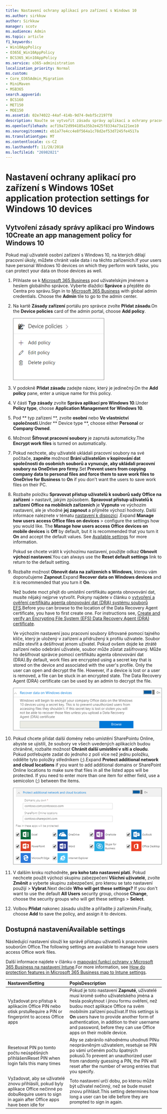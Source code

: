 ```yaml
---
title: Nastavení ochrany aplikací pro zařízení s Windows 10
ms.author: sirkkuw
author: Sirkkuw
manager: scotv
ms.audience: Admin
ms.topic: article
f1_keywords:
- Win10AppPolicy
- O365E_Win10AppPolicy
- BCS365_Win10AppPolicy
ms.service: o365-administration
localization_priority: Normal
ms.custom:
- Core_O365Admin_Migration
- MiniMaven
- MSB365
search.appverid:
- BCS160
- MET150
- MOE150
ms.assetid: 02e74022-44af-414b-9d74-0ebf5c2197f0
description: Naučte se vytvořit zásadu správy aplikací a ochrany pracovních souborů v zařízení Windows 10.
ms.openlocfilehash: acf19a72d994185a35b2e425f8334a73a121ee10
ms.sourcegitcommit: eb1a77e4cc4e8f564a1c78d2ef53d7245fe4517a
ms.translationtype: MT
ms.contentlocale: cs-CZ
ms.lasthandoff: 11/28/2018
ms.locfileid: "26982821"
---
```

# <a name="set-application-protection-settings-for-windows-10-devices"></a><span data-ttu-id="86be7-103">Nastavení ochrany aplikací pro zařízení s Windows 10</span><span class="sxs-lookup"><span data-stu-id="86be7-103">Set application protection settings for Windows 10 devices</span></span>

## <a name="create-an-app-management-policy-for-windows-10"></a><span data-ttu-id="86be7-104">Vytvoření zásady správy aplikací pro Windows 10</span><span class="sxs-lookup"><span data-stu-id="86be7-104">Create an app management policy for Windows 10</span></span>

<span data-ttu-id="86be7-105">Pokud mají uživatelé osobní zařízení s Windows 10, na kterých dělají pracovní úkoly, můžete chránit vaše data i na těchto zařízeních.</span><span class="sxs-lookup"><span data-stu-id="86be7-105">If your users have personal Windows 10 devices on which they perform work tasks, you can protect your data on those devices as well.</span></span>
  
1. <span data-ttu-id="86be7-p101">Přihlaste se k [Microsoft 365 Business](https://portal.office.com) pod uživatelským jménem a heslem globálního správce. Vyberte dlaždici **Správce** a přejděte do Centra pro správu.</span><span class="sxs-lookup"><span data-stu-id="86be7-p101">Sign in to [Microsoft 365 Business](https://portal.office.com) with global admin credentials. Choose the **Admin** tile to go to the admin center.</span></span> 
    
2. <span data-ttu-id="86be7-108">Na kartě **Zásady zařízení** portálu pro správce zvolte **Přidat zásadu**.</span><span class="sxs-lookup"><span data-stu-id="86be7-108">On the **Device policies** card of the admin portal, choose **Add policy**.</span></span>
    
    ![Device policies card in the admin center.](media/27c12b61-d112-4348-b557-4f3e46204797.png)
  
3. <span data-ttu-id="86be7-110">V podokně **Přidat zásadu** zadejte název, který je jedinečný.</span><span class="sxs-lookup"><span data-stu-id="86be7-110">On the **Add policy** pane, enter a unique name for this policy.</span></span> 
    
4. <span data-ttu-id="86be7-111">V části **Typ zásady** zvolte **Správa aplikací pro Windows 10**.</span><span class="sxs-lookup"><span data-stu-id="86be7-111">Under **Policy type**, choose **Application Management for Windows 10**.</span></span>
    
5. <span data-ttu-id="86be7-112">Pod \*\* typ zařízení \*\*, zvolte **osobní** nebo **Ve vlastnictví společnosti**.</span><span class="sxs-lookup"><span data-stu-id="86be7-112">Under \*\* Device type \*\*, choose either **Personal** or **Company Owned**.</span></span>
    
6. <span data-ttu-id="86be7-113">Možnost **Šifrovat pracovní soubory** je zapnutá automaticky.</span><span class="sxs-lookup"><span data-stu-id="86be7-113">The **Encrypt work files** is turned on automatically.</span></span> 
    
7. <span data-ttu-id="86be7-114">Pokud nechcete, aby uživatelé ukládali pracovní soubory na své počítače, **zapněte** možnost **Brání uživatelům v kopírování dat společnosti do osobních souborů a vynucuje, aby ukládali pracovní soubory na OneDrive pro firmy**.</span><span class="sxs-lookup"><span data-stu-id="86be7-114">Set **Prevent users from copying company data to personal files and force them to save work files to OneDrive for Business** to **On** if you don't want the users to save work files on their PC.</span></span> 
    
8. <span data-ttu-id="86be7-p102">Rozbalte položku **Spravovat přístup uživatelů k souborů sady Office na zařízení** \> nastavit, jakým způsobem. **Spravovat přístup uživatelů k zařízení Office na mobilních zařízeních** je **Vypnuto** ve výchozím nastavení, ale je vhodné **jej zapnout** a přijměte výchozí hodnoty. Další informace naleznete v tématu [nastavení k dispozici](protection-settings-for-windows-10-devices.md#bkmk_settings) .</span><span class="sxs-lookup"><span data-stu-id="86be7-p102">Expand **Manage how users access Office files on devices** \> configure the settings how you would like. The **Manage how users access Office devices on mobile devices** is **Off** by default, but it is recommended that you turn it **On** and accept the default values. See [Available settings](protection-settings-for-windows-10-devices.md#bkmk_settings) for more information.</span></span> 
    
    <span data-ttu-id="86be7-118">Pokud se chcete vrátit k výchozímu nastavení, použijte odkaz **Obnovit výchozí nastavení**.</span><span class="sxs-lookup"><span data-stu-id="86be7-118">You can always use the **Reset default settings** link to return to the default setting.</span></span> 
    
9. <span data-ttu-id="86be7-119">Rozbalte možnost **Obnovit data na zařízeních s Windows**, kterou vám doporučujeme **Zapnout**.</span><span class="sxs-lookup"><span data-stu-id="86be7-119">Expand **Recover data on Windows devices** and it is recommended that you turn it **On**.</span></span>
    
    <span data-ttu-id="86be7-p103">Než budete moct přejít do umístění certifikátu agenta obnovování dat, musíte nějaký nejprve vytvořit. Pokyny najdete v článku o [vytvoření a ověření certifikátu agenta obnovování dat (DRA) systému souborů EFS](https://go.microsoft.com/fwlink/p/?linkid=853700).</span><span class="sxs-lookup"><span data-stu-id="86be7-p103">Before you can browse to the location of the Data Recovery Agent certificate, you have to first create one. For instructions see, [Create and verify an Encrypting File System (EFS) Data Recovery Agent (DRA) certificate](https://go.microsoft.com/fwlink/p/?linkid=853700).</span></span>
    
    <span data-ttu-id="86be7-p104">Ve výchozím nastavení jsou pracovní soubory šifrované pomocí tajného klíče, který je uložený v zařízení a přidružený k profilu uživatele. Soubor může otevřít a dešifrovat jenom uživatel. Pokud ovšem dojde ke ztrátě zařízení nebo odebrání uživatele, soubor může zůstat zašifrovaný. Může ho dešifrovat správce pomocí certifikátu agenta obnovování dat (DRA).</span><span class="sxs-lookup"><span data-stu-id="86be7-p104">By default, work files are encrypted using a secret key that is stored on the device and associated with the user's profile. Only the user can open and decrypt the file. However, if a device is lost or a user is removed, a file can be stuck in an encrypted state. The Data Recovery Agent (DRA) certificate can be used by an admin to decrypt the file.</span></span>
    
    ![Browse to Data Recovery Agent certificate.](media/7d7d664f-b72f-4293-a3e7-d0fa7371366c.png)
  
10. <span data-ttu-id="86be7-p105">Pokud chcete přidat další domény nebo umístění SharePointu Online, abyste se ujistili, že soubory ve všech uvedených aplikacích budou chráněné, rozbalte možnost **Chránit další umístění v síti a cloudu**. Pokud potřebujete zadat do jednoho z polí více než jednu položku, oddělte tyto položky středníkem (;).</span><span class="sxs-lookup"><span data-stu-id="86be7-p105">Expand **Protect additional network and cloud locations** if you want to add additional domains or SharePoint Online locations to make sure that files in all the listed apps will be protected. If you need to enter more than one item for either field, use a semicolon (;) between the items.</span></span> 
    
    ![Expand Protect additional network and cloud locations, and enter domains or SharePoint Online sites you own.](media/7afaa0c7-ba53-456d-8c61-312c45e09625.png)
  
11. <span data-ttu-id="86be7-p106">V dalším kroku rozhodněte, **pro koho tato nastavení platí**. Pokud nechcete použít výchozí skupinu zabezpečení **Všichni uživatelé**, zvolte **Změnit** a vyberte skupinu zabezpečení, pro kterou se tato nastavení použijí \> **Vybrat**.</span><span class="sxs-lookup"><span data-stu-id="86be7-p106">Next decide **Who will get these settings?** If you don't want to use the default **All Users** security group, choose **Change**, choose the security groups who will get these settings \> **Select**.</span></span>
    
12. <span data-ttu-id="86be7-132">Volbou **Přidat** nakonec zásadu uložíte a přiřadíte ji zařízením.</span><span class="sxs-lookup"><span data-stu-id="86be7-132">Finally, choose **Add** to save the policy, and assign it to devices.</span></span> 
    
## <a name="available-settings"></a><span data-ttu-id="86be7-133">Dostupná nastavení</span><span class="sxs-lookup"><span data-stu-id="86be7-133">Available settings</span></span>

<span data-ttu-id="86be7-134">Následující nastavení slouží ke správě přístupu uživatelů k pracovním souborům Office.</span><span class="sxs-lookup"><span data-stu-id="86be7-134">The following settings are available to manage how users access Office work files.</span></span>
  
<span data-ttu-id="86be7-135">Další informace najdete v článku o [mapování funkcí ochrany v Microsoft 365 Business na nastavení Intune](map-protection-features-to-intune-settings.md).</span><span class="sxs-lookup"><span data-stu-id="86be7-135">For more information, see [How do protection features in Microsoft 365 Business map to Intune settings](map-protection-features-to-intune-settings.md).</span></span>
  
|<span data-ttu-id="86be7-136">**Nastavení**</span><span class="sxs-lookup"><span data-stu-id="86be7-136">**Setting**</span></span>|<span data-ttu-id="86be7-137">**Popis**</span><span class="sxs-lookup"><span data-stu-id="86be7-137">**Description**</span></span>|
|:-----|:-----|
|<span data-ttu-id="86be7-138">Vyžadovat pro přístup k aplikacím Office PIN nebo otisk prstu</span><span class="sxs-lookup"><span data-stu-id="86be7-138">Require a PIN or fingerprint to access Office apps</span></span>  <br/> |<span data-ttu-id="86be7-139">Pokud je toto nastavení **Zapnuté**, uživatelé musí kromě svého uživatelského jména a hesla poskytnout i jinou formu ověření, než budou moct aplikace Office na svém mobilním zařízení používat.</span><span class="sxs-lookup"><span data-stu-id="86be7-139">If this settings is **On** users have to provide another form of authentication, in addition to their username and password, before they can use Office apps on their mobile device.</span></span>  <br/> |
|<span data-ttu-id="86be7-140">Resetovat PIN po tomto počtu neúspěšných přihlášení</span><span class="sxs-lookup"><span data-stu-id="86be7-140">Reset PIN when login fails this many times</span></span>  <br/> |<span data-ttu-id="86be7-141">Aby se zabránilo náhodnému uhodnutí PINu neoprávněným uživatelem, resetuje se PIN po vámi určeném počtu špatných pokusů.</span><span class="sxs-lookup"><span data-stu-id="86be7-141">To prevent an unauthorized user from randomly guessing a PIN, the PIN will reset after the number of wrong entries that you specify.</span></span>  <br/> |
|<span data-ttu-id="86be7-142">Vyžadovat, aby se uživatelé znovu přihlásili, pokud byly aplikace Office nečinné po dobu</span><span class="sxs-lookup"><span data-stu-id="86be7-142">Require users to sign in again after Office apps have been idle for</span></span>  <br/> |<span data-ttu-id="86be7-143">Toto nastavení určí dobu, po kterou může být uživatel nečinný, než se bude muset znovu přihlásit.</span><span class="sxs-lookup"><span data-stu-id="86be7-143">This setting determines how long a user can be idle before they are prompted to sign in again.</span></span>  <br/> |
   

